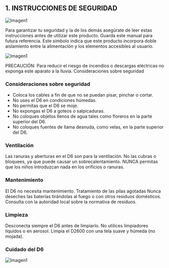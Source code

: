 ## 1. INSTRUCCIONES DE SEGURIDAD

![Imagen1](http://static.energysistem.com/images/manuals/42028/5355556fa3df6.jpg)

Para garantizar tu seguridad y la de los demás asegúrate de leer estas instrucciones antes de utilizar este producto.
Guarda este manual para futura referencia.
Este símbolo indica que este producto incorpora doble aislamiento entre la alimentación y los elementos accesibles al usuario.

![Imagen1](http://static.energysistem.com/images/manuals/42028/535555ed12bbc.jpg)

PRECAUCIÓN: Para reducir el riesgo de incendios o descargas eléctricas no exponga este aparato a la lluvia.
Consideraciones sobre seguridad

### Consideraciones sobre seguridad
* Coloca los cables a fin de que no se puedan pisar, pinchar o cortar.
* No uses el D6 en condiciones húmedas.
* No permitas que el D6 se moje.
* No expongas el D6 a goteos o salpicaduras.
* No coloques objetos llenos de agua tales como floreros en la parte superior del D6.
* No coloques fuentes de llama desnuda, como velas, en la parte superior del D6.

### Ventilación
Las ranuras y aberturas en el D6 son para la ventilación. No las cubras o bloquees, ya que puede causar un sobrecalentamiento.
NUNCA permitas que los niños introduzcan nada en los orificios o ranuras.

### Mantenimiento
El D6 no necesita mantenimiento.
Tratamiento de las pilas agotadas
Nunca deseches las baterías tirándolas al fuego o con otros residuos domésticos.
Consulta con la autoridad local sobre la normativa de residuos.

### Limpieza
Desconecta siempre el D6 antes de limpiarlo.
No utilices limpiadores líquidos o en aerosol.
Limpia el D2600 con una tela suave y húmeda (no mojada).

### Cuidado del D6
![Imagen1](http://static.energysistem.com/images/manuals/42028/53564c7ccf0c8.jpg)
